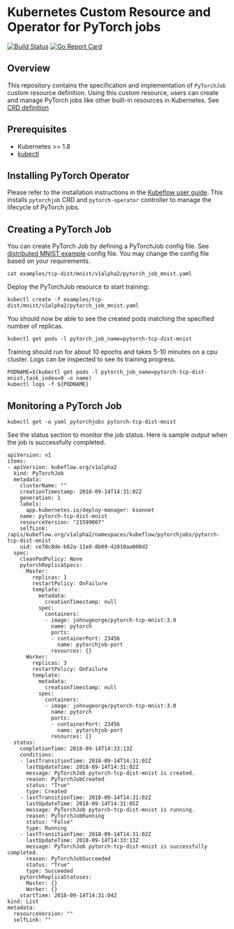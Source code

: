 
# Kubernetes Custom Resource and Operator for PyTorch jobs

[![Build Status](https://travis-ci.org/kubeflow/pytorch-operator.svg?branch=master)](https://travis-ci.org/kubeflow/pytorch-operator)
[![Go Report Card](https://goreportcard.com/badge/github.com/kubeflow/pytorch-operator)](https://goreportcard.com/report/github.com/kubeflow/pytorch-operator)

## Overview

This repository contains the specification and implementation of `PyTorchJob` custom resource definition. Using this custom resource, users can create and manage PyTorch jobs like other built-in resources in Kubernetes. See [CRD definition](https://github.com/kubeflow/kubeflow/blob/master/kubeflow/pytorch-job/pytorch-operator.libsonnet#L11)
  
## Prerequisites

- Kubernetes >= 1.8
- [kubectl](https://kubernetes.io/docs/tasks/tools/install-kubectl)

## Installing PyTorch Operator

  Please refer to the installation instructions in the [Kubeflow user guide](https://www.kubeflow.org/docs/started/getting-started/). This installs `pytorchjob` CRD and `pytorch-operator` controller to manage the lifecycle of PyTorch jobs.

## Creating a PyTorch Job

You can create PyTorch Job by defining a PyTorchJob config file. See [distributed MNIST example](https://github.com/kubeflow/pytorch-operator/blob/master/examples/tcp-dist/mnist/v1alpha2/pytorch_job_mnist.yaml) config file. You may change the config file based on your requirements.

```
cat examples/tcp-dist/mnist/v1alpha2/pytorch_job_mnist.yaml
```
Deploy the PyTorchJob resource to start training:

```
kubectl create -f examples/tcp-dist/mnist/v1alpha2/pytorch_job_mnist.yaml
```
You should now be able to see the created pods matching the specified number of replicas.

```
kubectl get pods -l pytorch_job_name=pytorch-tcp-dist-mnist
```
Training should run for about 10 epochs and takes 5-10 minutes on a cpu cluster. Logs can be inspected to see its training progress. 

```
PODNAME=$(kubectl get pods -l pytorch_job_name=pytorch-tcp-dist-mnist,task_index=0 -o name)
kubectl logs -f ${PODNAME}
```
## Monitoring a PyTorch Job

```
kubectl get -o yaml pytorchjobs pytorch-tcp-dist-mnist
```
See the status section to monitor the job status. Here is sample output when the job is successfully completed.

```
apiVersion: v1
items:
- apiVersion: kubeflow.org/v1alpha2
  kind: PyTorchJob
  metadata:
    clusterName: ""
    creationTimestamp: 2018-09-14T14:31:02Z
    generation: 1
    labels:
      app.kubernetes.io/deploy-manager: ksonnet
    name: pytorch-tcp-dist-mnist
    resourceVersion: "21599007"
    selfLink: /apis/kubeflow.org/v1alpha2/namespaces/kubeflow/pytorchjobs/pytorch-tcp-dist-mnist
    uid: ce70c8de-b82a-11e8-8b09-42010aa000d2
  spec:
    cleanPodPolicy: None
    pytorchReplicaSpecs:
      Master:
        replicas: 1
        restartPolicy: OnFailure
        template:
          metadata:
            creationTimestamp: null
          spec:
            containers:
            - image: johnugeorge/pytorch-tcp-mnist:3.0
              name: pytorch
              ports:
              - containerPort: 23456
                name: pytorchjob-port
              resources: {}
      Worker:
        replicas: 3
        restartPolicy: OnFailure
        template:
          metadata:
            creationTimestamp: null
          spec:
            containers:
            - image: johnugeorge/pytorch-tcp-mnist:3.0
              name: pytorch
              ports:
              - containerPort: 23456
                name: pytorchjob-port
              resources: {}
  status:
    completionTime: 2018-09-14T14:33:13Z
    conditions:
    - lastTransitionTime: 2018-09-14T14:31:02Z
      lastUpdateTime: 2018-09-14T14:31:02Z
      message: PyTorchJob pytorch-tcp-dist-mnist is created.
      reason: PyTorchJobCreated
      status: "True"
      type: Created
    - lastTransitionTime: 2018-09-14T14:31:02Z
      lastUpdateTime: 2018-09-14T14:31:05Z
      message: PyTorchJob pytorch-tcp-dist-mnist is running.
      reason: PyTorchJobRunning
      status: "False"
      type: Running
    - lastTransitionTime: 2018-09-14T14:31:02Z
      lastUpdateTime: 2018-09-14T14:33:13Z
      message: PyTorchJob pytorch-tcp-dist-mnist is successfully completed.
      reason: PyTorchJobSucceeded
      status: "True"
      type: Succeeded
    pytorchReplicaStatuses:
      Master: {}
      Worker: {}
    startTime: 2018-09-14T14:31:04Z
kind: List
metadata:
  resourceVersion: ""
  selfLink: ""

```
